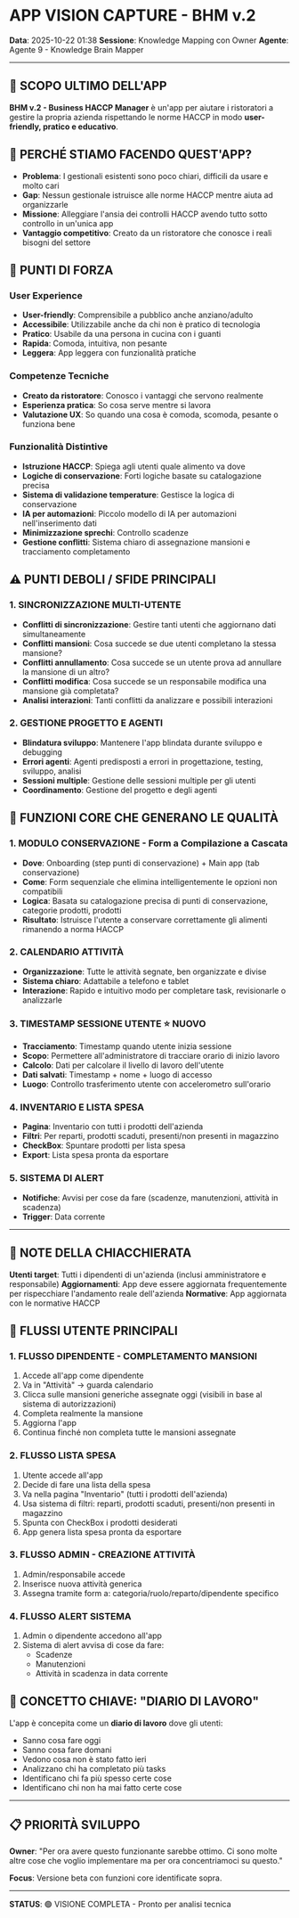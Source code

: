 # APP VISION CAPTURE - BHM v.2
**Data**: 2025-10-22 01:38
**Sessione**: Knowledge Mapping con Owner
**Agente**: Agente 9 - Knowledge Brain Mapper

---

## 🎯 SCOPO ULTIMO DELL'APP
**BHM v.2 - Business HACCP Manager** è un'app per aiutare i ristoratori a gestire la propria azienda rispettando le norme HACCP in modo **user-friendly, pratico e educativo**.

## 🚀 PERCHÉ STIAMO FACENDO QUEST'APP?
- **Problema**: I gestionali esistenti sono poco chiari, difficili da usare e molto cari
- **Gap**: Nessun gestionale istruisce alle norme HACCP mentre aiuta ad organizzarle
- **Missione**: Alleggiare l'ansia dei controlli HACCP avendo tutto sotto controllo in un'unica app
- **Vantaggio competitivo**: Creato da un ristoratore che conosce i reali bisogni del settore

## 💪 PUNTI DI FORZA
### **User Experience**
- **User-friendly**: Comprensibile a pubblico anche anziano/adulto
- **Accessibile**: Utilizzabile anche da chi non è pratico di tecnologia
- **Pratico**: Usabile da una persona in cucina con i guanti
- **Rapida**: Comoda, intuitiva, non pesante
- **Leggera**: App leggera con funzionalità pratiche

### **Competenze Tecniche**
- **Creato da ristoratore**: Conosco i vantaggi che servono realmente
- **Esperienza pratica**: So cosa serve mentre si lavora
- **Valutazione UX**: So quando una cosa è comoda, scomoda, pesante o funziona bene

### **Funzionalità Distintive**
- **Istruzione HACCP**: Spiega agli utenti quale alimento va dove
- **Logiche di conservazione**: Forti logiche basate su catalogazione precisa
- **Sistema di validazione temperature**: Gestisce la logica di conservazione
- **IA per automazioni**: Piccolo modello di IA per automazioni nell'inserimento dati
- **Minimizzazione sprechi**: Controllo scadenze
- **Gestione conflitti**: Sistema chiaro di assegnazione mansioni e tracciamento completamento

## ⚠️ PUNTI DEBOLI / SFIDE PRINCIPALI

### **1. SINCRONIZZAZIONE MULTI-UTENTE**
- **Conflitti di sincronizzazione**: Gestire tanti utenti che aggiornano dati simultaneamente
- **Conflitti mansioni**: Cosa succede se due utenti completano la stessa mansione?
- **Conflitti annullamento**: Cosa succede se un utente prova ad annullare la mansione di un altro?
- **Conflitti modifica**: Cosa succede se un responsabile modifica una mansione già completata?
- **Analisi interazioni**: Tanti conflitti da analizzare e possibili interazioni

### **2. GESTIONE PROGETTO E AGENTI**
- **Blindatura sviluppo**: Mantenere l'app blindata durante sviluppo e debugging
- **Errori agenti**: Agenti predisposti a errori in progettazione, testing, sviluppo, analisi
- **Sessioni multiple**: Gestione delle sessioni multiple per gli utenti
- **Coordinamento**: Gestione del progetto e degli agenti

## 🔧 FUNZIONI CORE CHE GENERANO LE QUALITÀ

### **1. MODULO CONSERVAZIONE - Form a Compilazione a Cascata**
- **Dove**: Onboarding (step punti di conservazione) + Main app (tab conservazione)
- **Come**: Form sequenziale che elimina intelligentemente le opzioni non compatibili
- **Logica**: Basata su catalogazione precisa di punti di conservazione, categorie prodotti, prodotti
- **Risultato**: Istruisce l'utente a conservare correttamente gli alimenti rimanendo a norma HACCP

### **2. CALENDARIO ATTIVITÀ**
- **Organizzazione**: Tutte le attività segnate, ben organizzate e divise
- **Sistema chiaro**: Adattabile a telefono e tablet
- **Interazione**: Rapido e intuitivo modo per completare task, revisionarle o analizzarle

### **3. TIMESTAMP SESSIONE UTENTE** ⭐ NUOVO
- **Tracciamento**: Timestamp quando utente inizia sessione
- **Scopo**: Permettere all'administratore di tracciare orario di inizio lavoro
- **Calcolo**: Dati per calcolare il livello di lavoro dell'utente
- **Dati salvati**: Timestamp + nome + luogo di accesso
- **Luogo**: Controllo trasferimento utente con accelerometro sull'orario

### **4. INVENTARIO E LISTA SPESA**
- **Pagina**: Inventario con tutti i prodotti dell'azienda
- **Filtri**: Per reparti, prodotti scaduti, presenti/non presenti in magazzino
- **CheckBox**: Spuntare prodotti per lista spesa
- **Export**: Lista spesa pronta da esportare

### **5. SISTEMA DI ALERT**
- **Notifiche**: Avvisi per cose da fare (scadenze, manutenzioni, attività in scadenza)
- **Trigger**: Data corrente

---

## 📝 NOTE DELLA CHIACCHIERATA
**Utenti target**: Tutti i dipendenti di un'azienda (inclusi amministratore e responsabile)
**Aggiornamenti**: App deve essere aggiornata frequentemente per rispecchiare l'andamento reale dell'azienda
**Normative**: App aggiornata con le normative HACCP

## 🔄 FLUSSI UTENTE PRINCIPALI

### **1. FLUSSO DIPENDENTE - COMPLETAMENTO MANSIONI**
1. Accede all'app come dipendente
2. Va in "Attività" → guarda calendario
3. Clicca sulle mansioni generiche assegnate oggi (visibili in base al sistema di autorizzazioni)
4. Completa realmente la mansione
5. Aggiorna l'app
6. Continua finché non completa tutte le mansioni assegnate

### **2. FLUSSO LISTA SPESA**
1. Utente accede all'app
2. Decide di fare una lista della spesa
3. Va nella pagina "Inventario" (tutti i prodotti dell'azienda)
4. Usa sistema di filtri: reparti, prodotti scaduti, presenti/non presenti in magazzino
5. Spunta con CheckBox i prodotti desiderati
6. App genera lista spesa pronta da esportare

### **3. FLUSSO ADMIN - CREAZIONE ATTIVITÀ**
1. Admin/responsabile accede
2. Inserisce nuova attività generica
3. Assegna tramite form a: categoria/ruolo/reparto/dipendente specifico

### **4. FLUSSO ALERT SISTEMA**
1. Admin o dipendente accedono all'app
2. Sistema di alert avvisa di cose da fare:
   - Scadenze
   - Manutenzioni
   - Attività in scadenza in data corrente

## 🎯 CONCETTO CHIAVE: "DIARIO DI LAVORO"
L'app è concepita come un **diario di lavoro** dove gli utenti:
- Sanno cosa fare oggi
- Sanno cosa fare domani
- Vedono cosa non è stato fatto ieri
- Analizzano chi ha completato più tasks
- Identificano chi fa più spesso certe cose
- Identificano chi non ha mai fatto certe cose

---

## 📋 PRIORITÀ SVILUPPO
**Owner**: "Per ora avere questo funzionante sarebbe ottimo. Ci sono molte altre cose che voglio implementare ma per ora concentriamoci su questo."

**Focus**: Versione beta con funzioni core identificate sopra.

---

**STATUS**: 🟢 VISIONE COMPLETA - Pronto per analisi tecnica

